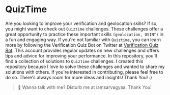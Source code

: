 # QuizTime

Are you looking to improve your verification and geolocation skills? If so, you might want to check out `Quiztime` challenges. These challenges offer a great opportunity to practice these important skills `(geolocation, OSINT)` in a fun and engaging way. If you're not familiar with `Quiztime`, you can learn more by following the Verification Quiz Bot on Twitter at [Verification Quiz Bot](https://twitter.com/Quiztime). This account provides regular updates on new challenges and offers tips and advice for improving your performance. In this repository, you'll find a collection of solutions to `Quiztime` challenges. I created this repository because I love to solve these challenges and wanted to share my solutions with others. If you're interested in contributing, please feel free to do so. There's always room for more ideas and insights! Thank You! :)

> :mega: Wanna talk with me? Disturb me at iamsarvagyaa. Thank You!